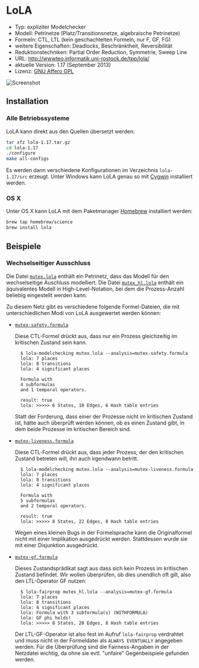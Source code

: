 # LoLA

- Typ: expliziter Modelchecker
- Modell: Petrinetze (Platz/Transitionsnetze, algebraische Petrinetze)
- Formeln: CTL, LTL (kein geschachtelten Formeln, nur F, GF, FG)
- weitere Eigenschaften: Deadlocks, Beschränktheit, Reversibilität
- Reduktionstechniken: Partial Order Reduction, Symmetrie, Sweep Line
- URL: http://wwwteo.informatik.uni-rostock.de/tpp/lola/
- aktuelle Version: 1.17 (September 2013)
- Lizenz: [GNU Affero GPL](http://www.gnu.org/licenses/agpl-3.0.html)

![Screenshot](https://raw.github.com/nlohmann/cgv_uebung/master/LoLA/screen.png "Screenshot")

## Installation

### Alle Betriebssysteme

LoLA kann direkt aus den Quellen übersetzt werden:

```bash
tar xfz lola-1.17.tar.gz
cd lola-1.17
./configure
make all-configs
```

Es werden dann verschiedene Konfigurationen im Verzeichnis `lola-1.17/src` erzeugt. Unter Windows kann LoLA genau so mit [Cygwin](http://www.cygwin.com) installiert werden.

### OS X

Unter OS X kann LoLA mit dem Paketmanager [Homebrew](http://brew.sh) installiert werden:

```bash
brew tap homebrew/science 
brew install lola
```

## Beispiele

### Wechselseitiger Ausschluss

Die Datei [`mutex.lola`](examples/mutex.lola) enthält ein Petrinetz, dass das Modell für den wechselseitige Auschluss modelliert. Die Datei [`mutex_hl.lola`](examples/mutex_hl.lola) enthält ein äquivalentes Modell in High-Level-Notation, bei dem die Prozess-Anzahl beliebig eingestellt werden kann.

Zu diesem Netz gibt es verschiedene folgende Formel-Dateien, die mit unterschiedlichen Modi von LoLA ausgewertet werden können:

- [`mutex-safety.formula`](examples/mutex-safety.formula)
  
  Diese CTL-Formel drückt aus, dass nur ein Prozess gleichzeitig im kritischen Zustand sein kann.
  
        $ lola-modelchecking mutex.lola --analysis=mutex-safety.formula
        lola: 7 places
        lola: 8 transitions
        lola: 4 significant places
        
        Formula with 
        4 subformulas
        and 1 temporal operators.
        
        result: true
        lola: >>>>> 6 States, 10 Edges, 6 Hash table entries
  
  Statt der Forderung, dass einer der Prozesse nicht im kritischen Zustand ist, hätte auch überprüft werden können, ob es einen Zustand gibt, in dem beide Prozesse im kritischen Bereich sind.

- [`mutex-liveness.formula`](examples/mutex-liveness.formula)

  Diese CTL-Formel drückt aus, dass jeder Prozess, der den kritischen Zustand betreten will, ihn auch irgendwann betritt.

        $ lola-modelchecking mutex.lola --analysis=mutex-liveness.formula
        lola: 7 places
        lola: 8 transitions
        lola: 4 significant places
        
        Formula with 
        5 subformulas
        and 2 temporal operators.
        
        result: true
        lola: >>>>> 8 States, 22 Edges, 8 Hash table entries
  
  Wegen eines kleinen Bugs in der Formelsprache kann die Originalformel nicht mit einer Implikation ausgedrückt werden. Stattdessen wurde sie mit einer Disjunktion ausgedrückt.

- [`mutex-gf.formula`](examples/mutex-gf.formula)

  Dieses Zustandsprädikat sagt aus dass sich kein Prozess im kritischen Zustand befindet. Wir wollen überprüfen, ob dies unendlich oft gilt, also den LTL-Operator GF nutzen:

        $ lola-fairprop mutex_hl.lola --analysis=mutex-gf.formula 
        lola: 7 places
        lola: 8 transitions
        lola: 4 significant places
        lola: Formula with 3 subformula(s) (WITHFORMULA)
        lola: GF phi holds!
        lola: >>>>> 8 States, 20 Edges, 8 Hash table entries
  
  Der LTL-GF-Operator ist also fest im Aufruf `lola-fairprop` verdrahtet und muss nicht in der Formeldatei als `ALWAYS EVENTUALLY` angegeben werden. Für die Überprüfung sind die Fairness-Angaben in der Netzdatei wichtig, da ohne sie evtl. "unfaire" Gegenbeispiele gefunden werden.

